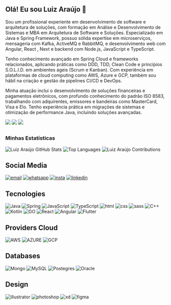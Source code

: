 ## Olá! Eu sou Luiz Araújo 👋

<!-- ### Desenvolvedor 

<div style="display: inline_block"><br>
  <img align="center" alt="Java" height="30" width="40" src="https://raw.githubusercontent.com/devicons/devicon/master/icons/java/java-original.svg">
  <img align="center" alt="Angular" height="30" width="40" src="https://raw.githubusercontent.com/devicons/devicon/master/icons/angular/angular-original.svg">
  <img align="center" alt="React" height="30" width="40" src="https://raw.githubusercontent.com/devicons/devicon/master/icons/react/react-original.svg">
  <img align="center" alt="JavaScript" height="30" width="40" src="https://raw.githubusercontent.com/devicons/devicon/master/icons/javascript/javascript-original.svg">
  <img align="center" alt="Spring" height="30" width="40" src="https://raw.githubusercontent.com/devicons/devicon/master/icons/spring/spring-original.svg">
  <img align="center" alt="Docker" height="30" width="40" src="https://raw.githubusercontent.com/devicons/devicon/master/icons/docker/docker-original.svg">
  <img align="center" alt="Git" height="30" width="40" src="https://raw.githubusercontent.com/devicons/devicon/master/icons/git/git-original.svg">
</div>
-->

Sou um profissional experiente em desenvolvimento de software e arquitetura de soluções, com formação em Análise e Desenvolvimento de Sistemas e MBA em Arquitetura de Software e Soluções. Especializado em Java e Spring Framework, possuo sólida expertise em microserviços, mensageria com Kafka, ActiveMQ e RabbitMQ, e desenvolvimento web com Angular, React , Next e backend com Node.js, JavaScript e TypeScript.

Tenho conhecimento avançado em Spring Cloud e frameworks relacionados, aplicando práticas como DDD, TDD, Clean Code e princípios S.O.L.I.D. em ambientes ágeis (Scrum e Kanban). Com experiência em plataformas de cloud computing como AWS, Azure e GCP, também sou hábil na criação e gestão de pipelines CI/CD e DevOps.

Minha atuação inclui o desenvolvimento de soluções financeiras e pagamentos eletrônicos, com profundo conhecimento do padrão ISO 8583, trabalhando com adquirentes, emissores e bandeiras como MasterCard, Visa e Elo. Tenho experiência prática em migrações de sistemas e otimização de performance Java, incluindo soluções avançadas.

<div> 
  <a href="mailto:luiz.develop@gmail.com" target="_blank"><img src="https://img.shields.io/badge/-Gmail-%23333?style=for-the-badge&logo=gmail&logoColor=white" target="_blank"></a>
  <a href="https://www.linkedin.com/in/luiz-augusto-esl14/" target="_blank"><img src="https://img.shields.io/badge/-LinkedIn-%230077B5?style=for-the-badge&logo=linkedin&logoColor=white" target="_blank"></a>
  <a href="https://github.com/Luizesl14" target="_blank"><img src="https://img.shields.io/badge/-GitHub-%23121011?style=for-the-badge&logo=github&logoColor=white" target="_blank"></a>
</div>

##

### Minhas Estatísticas

<!-- GitHub Stats -->
![Luiz Araújo GitHub Stats](https://github-readme-stats.vercel.app/api?username=Luizesl14&show_icons=true&hide_title=true&count_private=true&include_all_commits=true&theme=radical&border_radius=8)
![Top Languages](https://github-readme-stats.vercel.app/api/top-langs/?username=Luizesl14&layout=compact&theme=radical&border_radius=8)
![Luiz Araújo Contributions](https://github-readme-streak-stats.herokuapp.com/?user=Luizesl14&theme=radical&border_radius=8)



## Social Media

[![email](https://img.shields.io/badge/Gmail-D14836?style=for-the-badge&logo=gmail&logoColor=white)](luiz.develop@gmail.com)
[![whatsapp](https://img.shields.io/badge/WhatsApp-25D366?style=for-the-badge&logo=whatsapp&logoColor=white)](https://api.whatsapp.com/send/?phone=62991877271&text&type=phone_number&app_absent=0)
[![insta](https://img.shields.io/badge/Instagram-E4405F?style=for-the-badge&logo=instagram&logoColor=white)](https://www.instagram.com/luizesl_araujo/)
[![linkedin](https://img.shields.io/badge/LinkedIn-0077B5?style=for-the-badge&logo=linkedin&logoColor=white)](https://www.linkedin.com/in/luiz-augusto-esl14/)
![]()

## Tecnologies

![Java](https://img.shields.io/badge/Java-ED8B00?style=for-the-badge&logo=openjdk&logoColor=white)
![Spring](https://img.shields.io/badge/Spring-6DB33F?style=for-the-badge&logo=spring&logoColor=white)
![JavaScript](https://img.shields.io/badge/JavaScript-323330?style=for-the-badge&logo=javascript&logoColor=F7DF1E)
![TypeScript](https://img.shields.io/badge/TypeScript-007ACC?style=for-the-badge&logo=typescript&logoColor=white)
![html](https://img.shields.io/badge/HTML5-E34F26?style=for-the-badge&logo=html5&logoColor=white)
![css](https://img.shields.io/badge/CSS3-1572B6?style=for-the-badge&logo=css3&logoColor=white)
![sass](https://img.shields.io/badge/Sass-CC6699?style=for-the-badge&logo=sass&logoColor=white)
![C++](https://img.shields.io/badge/C%2B%2B-00599C?style=for-the-badge&logo=c%2B%2B&logoColor=white)
![Kotlin](https://img.shields.io/badge/Kotlin-0095D5?&style=for-the-badge&logo=kotlin&logoColor=white)
![GO](https://img.shields.io/badge/Go-00ADD8?style=for-the-badge&logo=go&logoColor=white)
![React](https://img.shields.io/badge/React-20232A?style=for-the-badge&logo=react&logoColor=61DAFB)
![Angular](https://img.shields.io/badge/AngularJS-E23237?style=for-the-badge&logo=angularjs&logoColor=white)
![Flutter](https://img.shields.io/badge/Flutter-02569B?style=for-the-badge&logo=flutter&logoColor=white)
![]()

## Providers Cloud
![AWS](https://img.shields.io/badge/Amazon_AWS-232F3E?style=for-the-badge&logo=amazon-aws&logoColor=white)
![AZURE](https://img.shields.io/badge/Microsoft_Azure-0089D6?style=for-the-badge&logo=microsoft-azure&logoColor=white)
![GCP](https://img.shields.io/badge/Google_Cloud-4285F4?style=for-the-badge&logo=google-cloud&logoColor=white)

## Databases
![Mongo](https://img.shields.io/badge/MongoDB-4EA94B?style=for-the-badge&logo=mongodb&logoColor=white)
![MySQL](https://img.shields.io/badge/MySQL-005C84?style=for-the-badge&logo=mysql&logoColor=white)
![Postegres](https://img.shields.io/badge/PostgreSQL-316192?style=for-the-badge&logo=postgresql&logoColor=white)
![Oracle](https://img.shields.io/badge/Oracle-F80000?style=for-the-badge&logo=Oracle&logoColor=white)

## Design
![illustrator](https://img.shields.io/badge/Adobe%20Illustrator-FF9A00?style=for-the-badge&logo=adobe%20illustrator&logoColor=white)
![photoshop](https://img.shields.io/badge/Adobe%20Photoshop-31A8FF?style=for-the-badge&logo=Adobe%20Photoshop&logoColor=black)
![xd](https://img.shields.io/badge/Adobe%20XD-470137?style=for-the-badge&logo=Adobe%20XD&logoColor=#FF61F6)
![figma](https://img.shields.io/badge/Figma-F24E1E?style=for-the-badge&logo=figma&logoColor=white)






